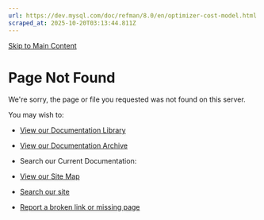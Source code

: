 ```yaml
---
url: https://dev.mysql.com/doc/refman/8.0/en/optimizer-cost-model.html
scraped_at: 2025-10-20T03:13:44.811Z
---
```


[Skip to Main Content](https://dev.mysql.com/doc/refman/8.0/en/optimizer-cost-model.html#main)

# Page Not Found

We're sorry, the page or file you requested was not found on this server.

You may wish to:


- [View our Documentation Library](https://dev.mysql.com/doc/)
- [View our Documentation Archive](https://dev.mysql.com/doc/index-archive.html)
- Search our Current Documentation:

- [View our Site Map](https://dev.mysql.com/sitemap.html)
- [Search our site](http://search.oracle.com/search/search?group=MySQL)
- [Report a broken link or missing page](https://www.mysql.com/about/contact/feedback.php)